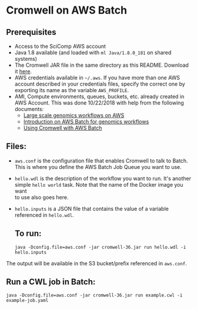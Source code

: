 # Cromwell on AWS Batch

## Prerequisites

* Access to the SciComp AWS account
* Java 1.8 available (and loaded with `ml Java/1.8.0_181` on shared systems)
* The Cromwell JAR file in the same directory as this README. Download it
  [here](https://github.com/broadinstitute/cromwell/releases/latest).
* AWS credentials available in `~/.aws`. If you have more than one
  AWS account described in your credentials files, specify the correct
  one by exporting its name as the variable `AWS_PROFILE`.
* AMI, Compute environments, queues, buckets, etc. already created in AWS Account.
  This was done 10/22/2018 with help from the following documents:
  * [Large scale genomics workflows on AWS](https://docs.opendata.aws/genomics-workflows/)
  * [Introduction on AWS Batch for genomics workflows](https://docs.opendata.aws/genomics-workflows/aws-batch/configure-aws-batch-start/)
  * [Using Cromwell with AWS Batch](http://awsfeed.com/post/179088681134/using-cromwell-with-aws-batch)

## Files:

* `aws.conf` is the configuration file that enables Cromwell to talk to Batch.
  This is where you define the AWS Batch Job Queue you want to use.
* `hello.wdl` is the description of the workflow you want to run. It's another
  simple `hello world` task. Note that the name of the Docker image you want  
  to use also goes here.
* `hello.inputs` is a JSON file that contains the value of a variable 
  referenced in `hello.wdl`. 

  ## To run:

  ```
  java -Dconfig.file=aws.conf -jar cromwell-36.jar run hello.wdl -i hello.inputs
  ```    

The output will be available in the S3 bucket/prefix referenced in `aws.conf`.

## Run a CWL job in Batch:

```
java -Dconfig.file=aws.conf -jar cromwell-36.jar run example.cwl -i example-job.yaml
```